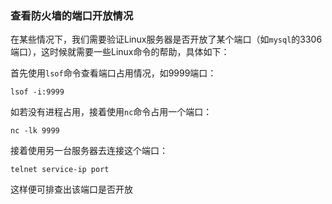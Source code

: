 ### 查看防火墙的端口开放情况

在某些情况下，我们需要验证Linux服务器是否开放了某个端口（如`mysql`的3306端口），这时候就需要一些Linux命令的帮助，具体如下：

首先使用`lsof`命令查看端口占用情况，如9999端口：

`lsof -i:9999`

如若没有进程占用，接着使用`nc`命令占用一个端口：

`nc -lk 9999`

接着使用另一台服务器去连接这个端口：

`telnet service-ip port`

这样便可排查出该端口是否开放